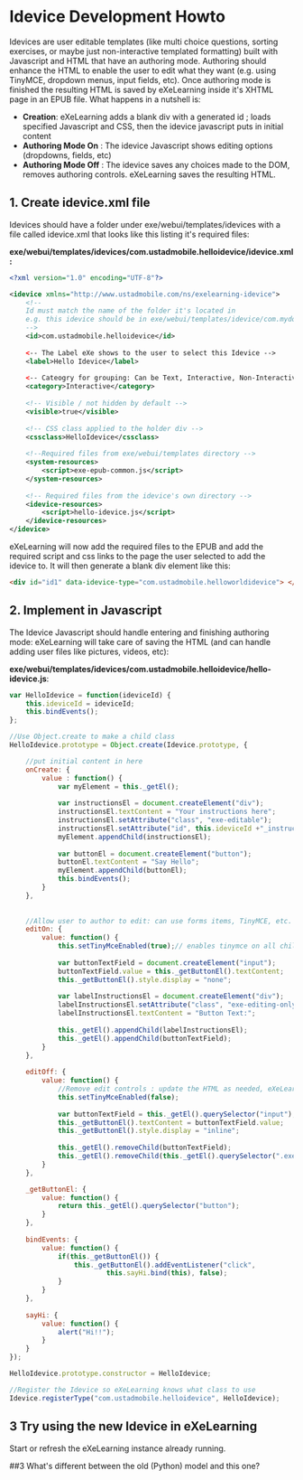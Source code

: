 # Idevice Development Howto

Idevices are user editable templates (like multi choice questions, sorting exercises, or maybe just non-interactive templated formatting) 
built with Javascript and HTML that have an authoring mode.  Authoring should enhance the HTML to enable the 
user to edit what they want (e.g. using TinyMCE, dropdown menus, input fields,
etc). Once authoring mode is finished the resulting HTML is saved by eXeLearning inside it's XHTML page in an EPUB file.  What happens in a nutshell is:

* __Creation__: eXeLearning adds a blank div with a generated id ; loads specified Javascript and CSS, then the idevice javascript puts in initial content
* __Authoring Mode On__ : The idevice Javascript shows editing options (dropdowns, fields, etc)
* __Authoring Mode Off__ : The idevice saves any choices made to the DOM, removes authoring controls.  eXeLearning saves the resulting HTML. 

## 1. Create idevice.xml file

Idevices should have a folder under exe/webui/templates/idevices with a file
called idevice.xml that looks like this listing it's required files:

__exe/webui/templates/idevices/com.ustadmobile.helloidevice/idevice.xml:__ 
```xml
<?xml version="1.0" encoding="UTF-8"?>

<idevice xmlns="http://www.ustadmobile.com/ns/exelearning-idevice">
    <!--
    Id must match the name of the folder it's located in
    e.g. this idevice should be in exe/webui/templates/idevice/com.mydomain.myidevice
    -->
    <id>com.ustadmobile.helloidevice</id>
    
    <-- The Label eXe shows to the user to select this Idevice -->
    <label>Hello Idevice</label>
    
    <-- Cateogry for grouping: Can be Text, Interactive, Non-Interactive -->
    <category>Interactive</category>
    
    <!-- Visible / not hidden by default -->
    <visible>true</visible>
    
    <!-- CSS class applied to the holder div -->
    <cssclass>HelloIdevice</cssclass>
    
    <!--Required files from exe/webui/templates directory -->
    <system-resources>
        <script>exe-epub-common.js</script>
    </system-resources>
    
    <!-- Required files from the idevice's own directory -->
    <idevice-resources>
        <script>hello-idevice.js</script>
    </idevice-resources>
</idevice>
```

eXeLearning will now add the required files to the EPUB and add the required script and css links to the page the user selected to add the idevice to.  It will then generate a blank div element like this:

```html
<div id="id1" data-idevice-type="com.ustadmobile.helloworldidevice"> </div>
```  

## 2. Implement in Javascript
The Idevice Javascript should handle entering and finishing authoring mode: eXeLearning will take care of saving the HTML (and can handle adding user files like pictures, videos, etc):

__exe/webui/templates/idevices/com.ustadmobile.helloidevice/hello-idevice.js__:
```javascript
var HelloIdevice = function(ideviceId) {
    this.ideviceId = ideviceId;
    this.bindEvents();
};

//Use Object.create to make a child class
HelloIdevice.prototype = Object.create(Idevice.prototype, {

    //put initial content in here
    onCreate: {
        value : function() {
            var myElement = this._getEl();
            
            var instructionsEl = document.createElement("div");
            instructionsEl.textContent = "Your instructions here";
            instructionsEl.setAttribute("class", "exe-editable");
            instructionsEl.setAttribute("id", this.ideviceId +"_instructions");
            myElement.appendChild(instructionsEl);
            
            var buttonEl = document.createElement("button");
            buttonEl.textContent = "Say Hello";
            myElement.appendChild(buttonEl);
            this.bindEvents();
        }
    },
    
    
    //Allow user to author to edit: can use forms items, TinyMCE, etc.
    editOn: {
        value: function() {
            this.setTinyMceEnabled(true);// enables tinymce on all child elements with exe-editable class
            
            var buttonTextField = document.createElement("input");
            buttonTextField.value = this._getButtonEl().textContent;
            this._getButtonEl().style.display = "none";
            
            var labelInstructionsEl = document.createElement("div");
            labelInstructionsEl.setAttribute("class", "exe-editing-only")
            labelInstructionsEl.textContent = "Button Text:";
            
            this._getEl().appendChild(labelInstructionsEl);
            this._getEl().appendChild(buttonTextField);
        }
    },
    
    editOff: {
        value: function() {
            //Remove edit controls : update the HTML as needed, eXeLearning.net will save the HTML contents into the page on disk.
            this.setTinyMceEnabled(false);
            
            var buttonTextField = this._getEl().querySelector("input");
            this._getButtonEl().textContent = buttonTextField.value; 
            this._getButtonEl().style.display = "inline";
            
            this._getEl().removeChild(buttonTextField);
            this._getEl().removeChild(this._getEl().querySelector(".exe-editing-only"));
        }
    },

    _getButtonEl: {
        value: function() {
            return this._getEl().querySelector("button");
        }
    },
    
    bindEvents: {
        value: function() {
            if(this._getButtonEl()) {
                this._getButtonEl().addEventListener("click", 
                        this.sayHi.bind(this), false);
            }
        }
    },
    
    sayHi: {
        value: function() {
            alert("Hi!!");
        }
    }
});

HelloIdevice.prototype.constructor = HelloIdevice;

//Register the Idevice so eXeLearning knows what class to use
Idevice.registerType("com.ustadmobile.helloidevice", HelloIdevice);
```

## 3 Try using the new Idevice in eXeLearning

Start or refresh the eXeLearning instance already running.


##3 What's different between the old (Python) model and this one?

